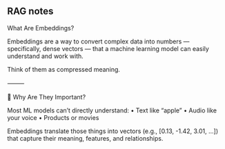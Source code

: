 RAG notes
---------

What Are Embeddings?

Embeddings are a way to convert complex data into numbers — specifically, dense vectors — that a machine learning model can easily understand and work with.

Think of them as compressed meaning.

⸻

📍 Why Are They Important?

Most ML models can’t directly understand:
	•	Text like “apple”
	•	Audio like your voice
	•	Products or movies

Embeddings translate those things into vectors (e.g., [0.13, -1.42, 3.01, ...]) that capture their meaning, features, and relationships.

